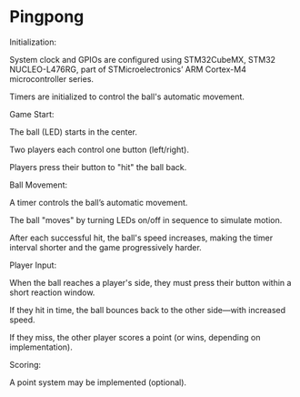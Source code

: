 # Pingpong
Initialization:

System clock and GPIOs are configured using STM32CubeMX, STM32 NUCLEO-L476RG, part of STMicroelectronics’ ARM Cortex-M4 microcontroller series.

Timers are initialized to control the ball's automatic movement.

Game Start:

The ball (LED) starts in the center.

Two players each control one button (left/right).

Players press their button to "hit" the ball back.

Ball Movement:

A timer controls the ball’s automatic movement.

The ball "moves" by turning LEDs on/off in sequence to simulate motion.

After each successful hit, the ball's speed increases, making the timer interval shorter and the game progressively harder.

Player Input:

When the ball reaches a player's side, they must press their button within a short reaction window.

If they hit in time, the ball bounces back to the other side—with increased speed.

If they miss, the other player scores a point (or wins, depending on implementation).

Scoring:

A point system may be implemented (optional).

